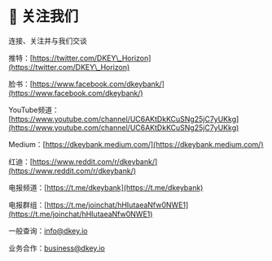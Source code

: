 # 📱 关注我们

连接、关注并与我们交谈



推特：[https://twitter.com/DKEY\_Horizon](https://twitter.com/DKEY\_Horizon)

脸书：[https://www.facebook.com/dkeybank/](https://www.facebook.com/dkeybank/)

YouTube频道：[https://www.youtube.com/channel/UC6AKtDkKCuSNg25jC7yUKkg](https://www.youtube.com/channel/UC6AKtDkKCuSNg25jC7yUKkg)



Medium：[https://dkeybank.medium.com/](https://dkeybank.medium.com/)

红迪：[https://www.reddit.com/r/dkeybank/](https://www.reddit.com/r/dkeybank/)



电报频道：[https://t.me/dkeybank](https://t.me/dkeybank)

电报群组：[https://t.me/joinchat/hHIutaeaNfw0NWE1](https://t.me/joinchat/hHIutaeaNfw0NWE1)



一般查询：info@dkey.io

业务合作：business@dkey.io




